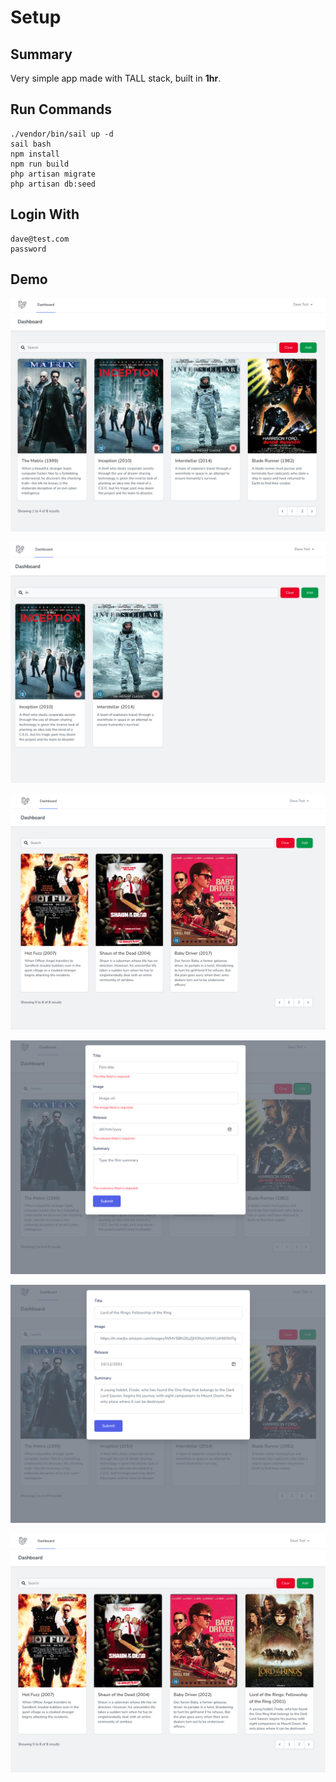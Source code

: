 # Setup

## Summary

Very simple app made with TALL stack, built in **1hr**.

## Run Commands

```
./vendor/bin/sail up -d
sail bash
npm install
npm run build
php artisan migrate
php artisan db:seed
```

## Login With

```
dave@test.com
password
```

## Demo

![Screenshot 1](https://raw.githubusercontent.com/elipettingale/my-films/master/demo/1.png)

![Screenshot 2](https://raw.githubusercontent.com/elipettingale/my-films/master/demo/2.png)

![Screenshot 3](https://raw.githubusercontent.com/elipettingale/my-films/master/demo/3.png)

![Screenshot 4](https://raw.githubusercontent.com/elipettingale/my-films/master/demo/4.png)

![Screenshot 5](https://raw.githubusercontent.com/elipettingale/my-films/master/demo/5.png)

![Screenshot 6](https://raw.githubusercontent.com/elipettingale/my-films/master/demo/6.png)
